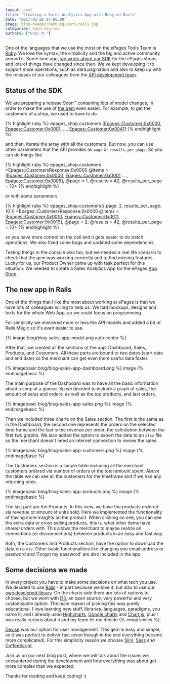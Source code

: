```yaml
---
layout: post
title: "Creating a Sales Analytics App with Ruby on Rails"
date: "2017-02-20 07:00:00"
image: blog-header/hamburg-port-rails.jpg
categories: tech-stories
authors: ["Unai M."]
---
```


One of the languages that we use the most on the ePages Tools Team is [Ruby](https://www.ruby-lang.org).
We love the syntax, the simplicity and the big and active community around it.
Some time ago, [we wrote about our SDK](https://developer.epages.com/blog/2016/02/02/on-the-way-to-a-ruby-sdk.html) for the ePages shops and lots of things have changed since then.
We've kept developing it to support more operations, such as data pagination and also to keep up with the releases of our colleagues from the [API development team](https://developer.epages.com/apps).

## Status of the SDK

We are preparing a release Soon&#8482; containing lots of model changes, in order to make the use of [the gem](https://github.com/ePages-de/epages-rest-ruby) even easier.
For example, to get the customers of a shop, we used to have to do

{% highlight ruby %}
  epages_shop.customers
  [<Epages::Customer:0x0000>, <Epages::Customer:0x0001>, ..., <Epages::Customer:0x0041>]
{% endhighlight %}

and then, iterate the array with all the customers.
But now, you can use other parameters that the API provides as `page` or `results_per_page`.
So you can do things like

{% highlight ruby %}
  epages_shop.customers
  <Epages::CustomersResponse:0x0000
    @items = [<Epages::Customer:0x0000>, <Epages::Customer:0x0001>, ..., <Epages::Customer:0x0009>],
    @page = 1,
    @results = 42,
    @results_per_page = 10>
{% endhighlight %}

or with some parameters

{% highlight ruby %}
  epages_shop.customers({ page: 2, results_per_page: 10 })
  <Epages::CustomersResponse:0x0000
    @items = [<Epages::Customer:0x0010>, <Epages::Customer:0x0011>, ..., <Epages::Customer:0x0019>],
    @page = 2,
    @results = 42,
    @results_per_page = 10>
{% endhighlight %}

so you have more control on the call and it gets easier to do batch operations.
We also fixed some bugs and updated some dependencies.

Testing things in the console was fun, but we needed a real life scenario to check that the gem was working correctly and to find missing features.
Lucky for us, our Product Owner came up with task perfect for this situation.
We needed to create a Sales Analytics App for the ePages [App Store](https://blog.epages.com/us/2016/05/14/the-epages-app-store-everything-for-your-e-commerce-success/).

## The new app in Rails

One of the things that I like the most about working at ePages is that we have lots of colleagues willing to help us.
We had mockups, designs and texts for the whole Web App, so we could focus on programming.

For simplicity we mimicked more or less the API models and added a bit of Rails Magic so it's even easier to use.

{% image blog/blog-sales-app-model.png auto center %}

After that, we created all the sections of the app: Dashboard, Sales, Products, and Customers.
All these parts are bound to two dates (start date and end date) so the merchant can get even more useful data faster.

{% imagebasic blog/blog-sales-app-dashboard.png %} image {% endimagebasic %}

The main purpose of the Dashboard was to have all the basic information about a shop at a glance.
So we decided to include a graph of sales, the amount of sales and orders, as well as the top products, and last orders.

{% imagebasic blog/blog-sales-app-sales.png %} image {% endimagebasic %}

Then we included three charts on the Sales section.
The first is the same as in the Dashboard, the second one represents the orders on the selected time frame and the last is the revenue per order, the calculation between the first two graphs.
We also added the option to export the data to an `xlsx` file so the merchant doesn't need an internet connection to review the sales.

{% imagebasic blog/blog-sales-app-customers.png %} image {% endimagebasic %}

The Customers section is a simple table including all the merchant customers ordered via number of orders or the total amount spent.
Above the table we can see all the customers for the timeframe and if we had any returning ones.

{% imagebasic blog/blog-sales-app-products.png %} image {% endimagebasic %}

The last part are the Products.
In this view, we have the products ordered via revenue or amount of units sold.
Here we implemented the functionality of having more insights on the product.
When clicking on one, you can see the extra data or cross selling products, this is, what other items have shared orders with.
This allows the merchant to maybe realize on connections (or disconnections) between products in an easy and fast way.

Both, the Customers and Products section, have the option to download the data on a `csv`.
Other basic functionalities like changing you email address or password and 'Forgot my password' are also included in the app.

## Some decisions we made

In every project you have to make some decisions on what tech you use.
We decided to use [Rails](http://rubyonrails.org/) - in part because we love it, but also to use our [own developed library](https://github.com/ePages-de/epages-rest-ruby).
On the charts side there are lots of options to choose, but we went with [D3](https://d3js.org/), an open source, very powerful and very customizable option.
The main reason of picking this was purely educational.
I love learning new stuff, libraries, languages, paradigms, you name it; and I already used [Highcharts](http://www.highcharts.com/), [Google charts](https://developers.google.com/chart/) and [Chart.js](http://www.chartjs.org/), plus I was really curious about it and my team let me decide {% emoji smiley %}.

[Devise](https://github.com/plataformatec/devise) was our option for user management.
This gem is easy and simple, so it was perfect to deliver fast (even though in the end everything became more complicated).
For this simplicity reason we choose [Slim](http://slim-lang.com/), [Sass](http://sass-lang.com/) and [CoffeeScript](http://coffeescript.org/).

Join us on our next blog post, where we will talk about the issues we encountered during the development and how everything was about get more complex than we expected.

Thanks for reading and keep coding! :)
